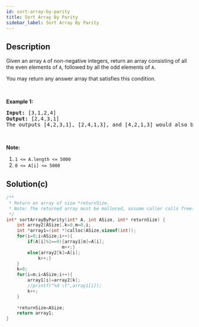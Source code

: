 ```yaml
---
id: sort-array-by-parity
title: Sort Array By Parity
sidebar_label: Sort Array By Parity
---
```

## Description
<div class="description">
<p>Given an array <code>A</code> of non-negative integers, return an array consisting of all the even elements of <code>A</code>, followed by all the odd elements of <code>A</code>.</p>

<p>You may return any answer array that satisfies this condition.</p>

<p>&nbsp;</p>

<div>
<p><strong>Example 1:</strong></p>

<pre>
<strong>Input: </strong><span id="example-input-1-1">[3,1,2,4]</span>
<strong>Output: </strong><span id="example-output-1">[2,4,3,1]</span>
The outputs [4,2,3,1], [2,4,1,3], and [4,2,1,3] would also be accepted.
</pre>

<p>&nbsp;</p>

<p><strong>Note:</strong></p>

<ol>
	<li><code>1 &lt;= A.length &lt;= 5000</code></li>
	<li><code>0 &lt;= A[i] &lt;= 5000</code></li>
</ol>
</div>

</div>

## Solution(c)
```c
/**
 * Return an array of size *returnSize.
 * Note: The returned array must be malloced, assume caller calls free().
 */
int* sortArrayByParity(int* A, int ASize, int* returnSize) {
    int array2[ASize],k=0,m=0,i;
    int *array1=(int *)calloc(ASize,sizeof(int));
    for(i=0;i<ASize;i++){
        if(A[i]%2==0){array1[m]=A[i];
                     m++;}
        else{array2[k]=A[i];
            k++;}
    }
    k=0;
    for(i=m;i<ASize;i++){
        array1[i]=array2[k];
        //printf("%d \t",array1[i]);
        k++;
    }
    
    *returnSize=ASize;
    return array1;
}
```